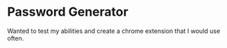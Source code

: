 # Password Generator
Wanted to test my abilities and create a chrome extension that I would use often.
